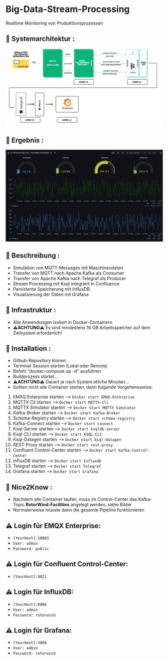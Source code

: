 # Big-Data-Stream-Processing
Realtime Monitoring von Produktionsprozessen

## 📌 Systemarchitektur :

![Architektur](Bilder/Meine%20Architektur.png)

## 📌 Ergebnis :

![Dashboard](Bilder/Grafana-Dashboard.png)

## 📌 Beschreibung :

- Simulation von MQTT-Messages mit Maschinendaten
- Transfer von MQTT nach Apache Kafka als Consumer
- Transfer von Apache Kafka nach Telegraf als Producer
- Stream Processing mit Ksql integriert in Confluence
- Persistente Speicherung mit InfluxDB
- Visualisierung der Daten mit Grafana

## 📌 Infrastruktur :

- Alle Anwendungen isoliert in Docker-Containern
- ⚠️️**ACHTUNG**⚠️ Es sind mindestens 16 GB Arbeitsspeicher auf dem Zielsystem erforderlich!

## 📌 Installation :

- Github-Repository klonen
- Terminal-Session starten (Lokal oder Remote)
- Befehl "docker-compose up -d" ausführen
- Buildprozess startet....
- ⚠️️**ACHTUNG**⚠️ Dauert je nach System etliche Minuten...
- Sollten nicht alle Container starten, dann folgende Vorgehensweise:
1. EMXQ Enterprise starten --> ```Docker start EMQX-Enterprise```
2. MQTTX Cli starten --> ```Docker start MQTTX-Cli```
3. MQTTX Simulator starten --> ```Docker start MQTTX-Simulator```
4. Kafka-Broker starten --> ```Docker start Kafka-Broker```
5. Schema-Registry starten --> ```Docker start schema-registry```
6. Kafka-Connect starten --> ```Docker start connect```
7. Ksql-Server starten --> ```Docker start ksqldb-server```
8. Ksql-CLI starten --> ```Docker start KSQL-CLI```
9. Ksql-Datagen starten --> ```Docker start ksql-datagen```
10. REST-Proxy starten --> ```Docker start rest-proxy```
11. Confluent Control-Center starten --> ``Docker start Kafka-Control-Center``
12. InfluxDB starten --> ``Docker start Influxdb``
13. Telegraf starten --> ``Docker start Telegraf``
14. Grafana starten --> ``Docker start Grafana``

## 📌 Nice2Know :

- Nachdem alle Container laufen, muss im Control-Center das Kafka-Topic **RotorWind-Facilities** angelegt werden, siehe Bilder
- Normalerweise müsste dann die gesamte Pipeline funktionieren

## ⚠️ Login für EMQX Enterprise:
- ```[YourHost]:18083```
- ```User: admin```
- ``Password: public``

## ⚠️ Login für Confluent Control-Center:
- ```[YourHost]:9021```

## ⚠️ Login für InfluxDB:
- ```[YourHost]:8086```
- ```User: admin```
- ``Password: rotorwind``

## ⚠️ Login für Grafana:
- ```[YourHost]:3000```
- ```User: admin```
- ``Password: rotorwind``